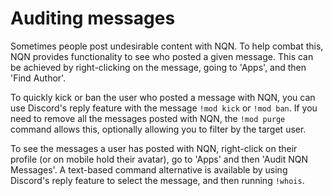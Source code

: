 # Auditing messages

Sometimes people post undesirable content with NQN. 
To help combat this, NQN provides functionality to see who posted a given message. 
This can be achieved by right-clicking on the message, going to 'Apps', and then 'Find Author'.

To quickly kick or ban the user who posted a message with NQN, you can use Discord's reply feature with the message `!mod kick` or `!mod ban`.
If you need to remove all the messages posted with NQN, the `!mod purge` command allows this, optionally allowing you to filter by the target user.

To see the messages a user has posted with NQN, right-click on their profile (or on mobile hold their avatar), go to 'Apps' and then 'Audit NQN Messages'.
A text-based command alternative is available by using Discord's reply feature to select the message, and then running `!whois`.